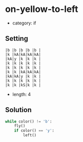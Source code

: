 # on-yellow-to-left
- category: if

## Setting

```
|b |b |b |b |b |
|k |kA|kA|kA|kA|
|kA|y |k |k |k |
|k |k |k |k |k |
|k |k |k |k |k |
|k |k |kA|kA|kA|
|kA|kA|y |k |k |
|k |k |k |k |k |
|k |k |kS|k |k |
```
- length: 4

## Solution

```python
while color() != 'b':
    fly()
    if color() == 'y':
        left()
```

